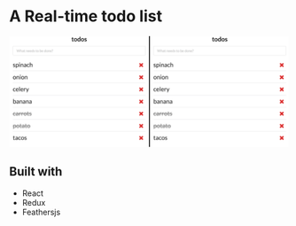 # A Real-time todo list

![screenshot of the application](/screenshot.png)

## Built with

* React
* Redux
* Feathersjs
